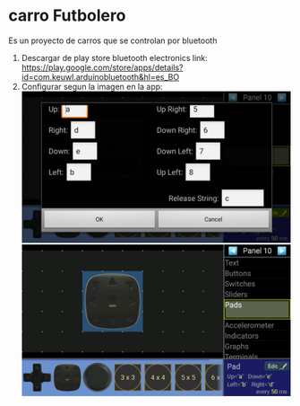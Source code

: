 # carro Futbolero

Es un proyecto de carros que se controlan por bluetooth

1. Descargar de play store bluetooth electronics
   link: https://play.google.com/store/apps/details?id=com.keuwl.arduinobluetooth&hl=es_BO
2. Configurar segun la imagen en la app:
   <br>
   ![myimage-alt-tag](./Image1.jpeg)
   <br>
   ![myimage-alt-tag](./Image2.jpeg)
   <br>

